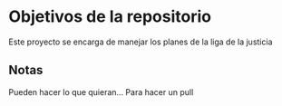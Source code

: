 # Objetivos de la repositorio

Este proyecto se encarga de manejar los planes de la liga de la justicia


## Notas
Pueden hacer lo que quieran... Para hacer un pull
